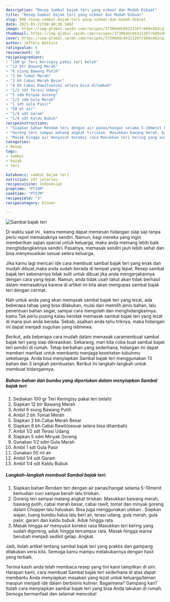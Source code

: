 ```yaml
---
description: "Resep Sambal bajak teri yang nikmat dan Mudah Dibuat"
title: "Resep Sambal bajak teri yang nikmat dan Mudah Dibuat"
slug: 906-resep-sambal-bajak-teri-yang-nikmat-dan-mudah-dibuat
date: 2021-03-21T08:40:30.346Z
image: https://img-global.cpcdn.com/recipes/37306ddc0432126f/680x482cq70/sambal-bajak-teri-foto-resep-utama.jpg
thumbnail: https://img-global.cpcdn.com/recipes/37306ddc0432126f/680x482cq70/sambal-bajak-teri-foto-resep-utama.jpg
cover: https://img-global.cpcdn.com/recipes/37306ddc0432126f/680x482cq70/sambal-bajak-teri-foto-resep-utama.jpg
author: Jeffery Watkins
ratingvalue: 5
reviewcount: 10
recipeingredient:
- "100 gr Teri Keringsy pakai teri belah"
- "12 btr Bawang Merah"
- "6 siung Bawang Putih"
- "2 bh Tomat Merah"
- "2 bh Cabai Merah Besar"
- "8 bh Cabai Rawitsesuai selera bisa ditambah"
- "1/2 sdt Terasi Udang"
- "5 sdm Minyak Goreng"
- "1/2 sdm Gula Merah"
- "1 sdt Gula Pasir"
- "50 ml air"
- "1/4 sdt Garam"
- "1/4 sdt Kaldu Bubuk"
recipeinstructions:
- "Siapkan bahan Rendam teri dengan air panas/hangat selama 5-10menit kemudian cuci sampai bersih lalu tiriskan."
- "Goreng teri sampai matang angkat tiriskan. Masukkan bawang merah, bawang putih, cabai merah besar, cabai rawit, tomat dan minyak goreng dalam Chopper lalu haluskan. Bisa juga menggunakan ulekan.. Siapkan wajan, tuang bumbu halus lalu beri air, terasi udang, gula merah, gula pasir, garam dan kaldu bubuk. Aduk hingga rata."
- "Masak hingga air menyusut koreksi rasa Masukkan teri kering yang sudah digoreng, aduk hingga tercampur rata. Masak hingga warna berubah menjadi sedikit gelap. Angkat."
categories:
- Resep
tags:
- sambal
- bajak
- teri

katakunci: sambal bajak teri 
nutrition: 197 calories
recipecuisine: Indonesian
preptime: "PT24M"
cooktime: "PT57M"
recipeyield: "3"
recipecategory: Dinner

---
```



![Sambal bajak teri](https://img-global.cpcdn.com/recipes/37306ddc0432126f/680x482cq70/sambal-bajak-teri-foto-resep-utama.jpg)

Di waktu  saat ini , kamu memang dapat memesan hidangan siap saji tanpa perlu repot memasaknya sendiri. Namun, bagi mereka yang ingin memberikan sajian special untuk keluarga, maka anda memang lebih baik menghidangkannya sendiri. Pasalnya, memasak sendiri jauh lebih sehat dan bisa menyesuaikan sesuai selera keluarga.

Jika kamu lagi mencari ide cara membuat sambal bajak teri yang enak dan mudah dibuat,maka anda sudah berada di tempat yang tepat. Resep sambal bajak teri  sebenarnya tidak sulit untuk dibuat jika anda mengerjakannya dengan cara yang tepat. Namun, anda tidak usah takut akan tidak berhasil dalam memasaknya 
karena di artikel ini kita akan mengupas sambal bajak teri dengan cermat.  



Nah untuk anda yang akan memasak sambal bajak teri yang lezat, ada beberapa tahap yang bisa dilakukan, mulai dari memilih jenis bahan, lalu penentuan bahan segar, sampai cara mengolah dan menghidangkannya. kamu Tak perlu pusing kalau hendak memasak sambal bajak teri yang lezat di mana pun anda berada. Sebab, asalkan anda  tahu triknya, maka hidangan ini dapat menjadi suguhan yang istimewa.

Berikut, ada beberapa cara mudah dalam memasak caramembuat sambal bajak teri yang siap dikreasikan. Sekarang, mari kita coba buat sambal bajak teri sendiri di rumah. Tetap berbahan yang sederhana, hidangan ini dapat memberi manfaat untuk membantu menjaga kesehatan tubuhmu sekeluarga. Anda bisa menyiapkan Sambal bajak teri menggunakan 13 bahan dan 3 langkah pembuatan. Berikut ini langkah-langkah untuk membuat hidangannya.

<!--inarticleads1-->

##### Bahan-bahan dan bumbu yang diperlukan dalam menyiapkan Sambal bajak teri:

1. Sediakan 100 gr Teri Kering(sy pakai teri belah)
1. Siapkan 12 btr Bawang Merah
1. Ambil 6 siung Bawang Putih
1. Ambil 2 bh Tomat Merah
1. Siapkan 2 bh Cabai Merah Besar
1. Siapkan 8 bh Cabai Rawit(sesuai selera bisa ditambah)
1. Ambil 1/2 sdt Terasi Udang
1. Siapkan 5 sdm Minyak Goreng
1. Gunakan 1/2 sdm Gula Merah
1. Ambil 1 sdt Gula Pasir
1. Gunakan 50 ml air
1. Ambil 1/4 sdt Garam
1. Ambil 1/4 sdt Kaldu Bubuk




<!--inarticleads2-->

##### Langkah-langkah membuat Sambal bajak teri:

1. Siapkan bahan Rendam teri dengan air panas/hangat selama 5-10menit kemudian cuci sampai bersih lalu tiriskan.
1. Goreng teri sampai matang angkat tiriskan. Masukkan bawang merah, bawang putih, cabai merah besar, cabai rawit, tomat dan minyak goreng dalam Chopper lalu haluskan. Bisa juga menggunakan ulekan.. Siapkan wajan, tuang bumbu halus lalu beri air, terasi udang, gula merah, gula pasir, garam dan kaldu bubuk. Aduk hingga rata.
1. Masak hingga air menyusut koreksi rasa Masukkan teri kering yang sudah digoreng, aduk hingga tercampur rata. Masak hingga warna berubah menjadi sedikit gelap. Angkat.




Jadi, itulah artikel tentang  sambal bajak teri  yang praktis dan gampang dilakukan versi kita. Semoga kamu mampu melakukannya dengan hasil yang terbaik. 

Terima kasih anda telah membaca resep yang tim kami tampilkan di sini. Harapan kami, cara membuat  Sambal bajak teri sederhana di atas dapat membantu Anda menyiapkan masakan yang lezat untuk keluarga/teman maupun menjadi ide dalam berbisnis kuliner. Bagaimana? Gampang kan? Itulah cara menyiapkan sambal bajak teri yang bisa Anda lakukan di rumah. Semoga bermanfaat dan selamat mencoba!

